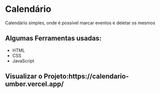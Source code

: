 <h1>Calendário</h1>

<p>Calendário simples, onde é possível marcar eventos e deletar os mesmos </p>

<h2>Algumas Ferramentas usadas:</h2>
<ul>
  <li>HTML</li>
  <li>CSS</li>
  <li>JavaScript</li>
</ul>

<h2>Visualizar o Projeto:https://calendario-umber.vercel.app/</h2>

